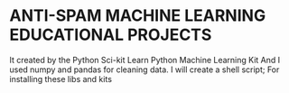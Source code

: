 # ANTI-SPAM MACHINE LEARNING EDUCATIONAL PROJECTS
It created by the Python Sci-kit Learn Python Machine Learning Kit
And I used numpy and pandas for cleaning data.
I will create a shell script;
  For installing these libs and kits
